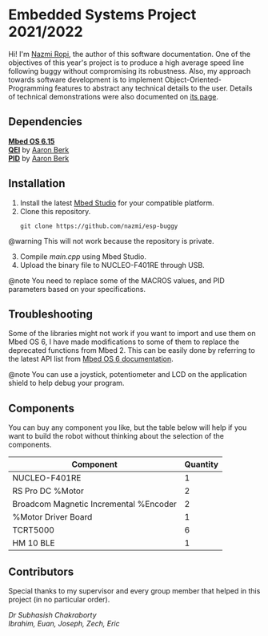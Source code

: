 # Embedded Systems Project 2021/2022

Hi! I'm [Nazmi Ropi](https://uk.linkedin.com/in/nazmi-ropi), the author of this software documentation. One of the objectives of this year's project is to produce a high average speed line following buggy without compromising its robustness. Also, my approach towards software development is to implement Object-Oriented-Programming features to abstract any technical details to the user. Details of technical demonstrations were also documented on [its page](#journey).

## Dependencies

[**Mbed OS 6.15**](https://os.mbed.com/mbed-os/releases/)   
[**QEI**](https://os.mbed.com/users/WiredHome/code/QEI/) by [Aaron Berk](https://os.mbed.com/users/aberk/)  
[**PID**](https://os.mbed.com) by [Aaron Berk](https://os.mbed.com)  

## Installation
1. Install the latest [Mbed Studio](https://os.mbed.com/studio/) for your compatible platform.
2.  Clone this repository. 
	 ```console
	git clone https://github.com/nazmi/esp-buggy
	```
@warning This will not work because the repository is private.

3. Compile *main.cpp* using Mbed Studio.
4. Upload the binary file to NUCLEO-F401RE through USB.

@note You need to replace some of the MACROS values, and PID parameters based on your specifications.

## Troubleshooting
Some of the libraries might not work if you want to import and use them on Mbed OS 6, I have made modifications to some of them to replace the deprecated functions from Mbed 2. This can be easily done by referring to the latest API list from  [Mbed OS 6 documentation](https://os.mbed.com/docs/mbed-os/v6.15/introduction/index.html).

@note You can use a joystick, potentiometer and LCD on the application shield to help debug your program.

## Components
You can buy any component you like, but the table below will help if you want to build the robot without thinking about the selection of the components.

|Component|Quantity
--|--
|NUCLEO-F401RE| 1|
|RS Pro DC %Motor|2|
|Broadcom Magnetic Incremental %Encoder| 2
|%Motor Driver Board|1|
|TCRT5000| 6|
|HM 10 BLE|1|

## Contributors
Special thanks to my supervisor and every group member that helped in this project (in no particular order).

*Dr Subhasish Chakraborty*  
*Ibrahim, Euan, Joseph, Zech, Eric*

